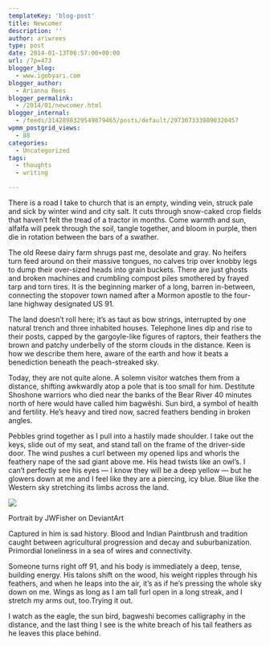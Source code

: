 ```yaml
---
templateKey: 'blog-post'
title: Newcomer
description: ''
author: ariwrees
type: post
date: 2014-01-13T06:57:00+00:00
url: /?p=473
blogger_blog:
  - www.igobyari.com
blogger_author:
  - Arianna Rees
blogger_permalink:
  - /2014/01/newcomer.html
blogger_internal:
  - /feeds/3142898329549879465/posts/default/2973073338090320457
wpmm_postgrid_views:
  - 88
categories:
  - Uncategorized
tags:
  - thoughts
  - writing

---
```

There is a road I take to church that is an empty, winding vein, struck pale and sick by winter wind and city salt. It cuts through snow-caked crop fields that haven’t felt the tread of a tractor in months. Come warmth and sun, alfalfa will peek through the soil, tangle together, and bloom in purple, then die in rotation between the bars of a swather.

The old Reese dairy farm shrugs past me, desolate and gray. No heifers turn feed around on their massive tongues, no calves trip over knobby legs to dump their over-sized heads into grain buckets. There are just ghosts and broken machines and crumbling compost piles smothered by frayed tarp and torn tires. It is the beginning marker of a long, barren in-between, connecting the stopover town named after a Mormon apostle to the four-lane highway designated US 91. 

The land doesn’t roll here; it’s as taut as bow strings, interrupted by one natural trench and three inhabited houses. Telephone lines dip and rise to their posts, capped by the gargoyle-like figures of raptors, their feathers the brown and patchy underbelly of the storm clouds in the distance. Keen is how we describe them here, aware of the earth and how it beats a benediction beneath the peach-streaked sky.

Today, they are not quite alone. A solemn visitor watches them from a distance, shifting awkwardly atop a pole that is too small for him. Destitute Shoshone warriors who died near the banks of the Bear River 40 minutes north of here would have called him bagwêshi. Sun bird, a symbol of health and fertility. He’s heavy and tired now, sacred feathers bending in broken angles.

Pebbles grind together as I pull into a hastily made shoulder. I take out the keys, slide out of my seat, and stand tall on the frame of the driver-side door. The wind pushes a curl between my opened lips and whorls the feathery nape of the sad giant above me. His head twists like an owl’s. I can’t perfectly see his eyes — I know they will be a deep yellow — but he glowers down at me and I feel like they are a piercing, icy blue. Blue like the Western sky stretching its limbs across the land.

![](https://www.igobyari.com/wp-content/uploads/2014/01/Bald_Eagle_Full_Spread_by_JWFisher.jpg)

Portrait by JWFisher on DeviantArt

Captured in him is sad history. Blood and Indian Paintbrush and tradition caught between agricultural progression and decay and suburbanization. Primordial loneliness in a sea of wires and connectivity.

Someone turns right off 91, and his body is immediately a deep, tense, building energy. His talons shift on the wood, his weight ripples through his feathers, and when he leaps into the air, it’s as if he’s pressing the whole sky down on me. Wings as long as I am tall furl open in a long streak, and I stretch my arms out, too.Trying it out.

I watch as the eagle, the sun bird, bagweshi becomes calligraphy in the distance, and the last thing I see is the white breach of his tail feathers as he leaves this place behind.